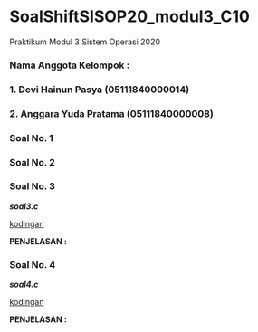 # SoalShiftSISOP20_modul3_C10
Praktikum Modul 3 Sistem Operasi 2020

### Nama Anggota Kelompok :
### 1. Devi Hainun Pasya (05111840000014)
### 2. Anggara Yuda Pratama (05111840000008)

### Soal No. 1

### Soal No. 2

### Soal No. 3


***soal3.c***

[kodingan]()

**PENJELASAN :**

### Soal No. 4


***soal4.c***

[kodingan]()

**PENJELASAN :**
